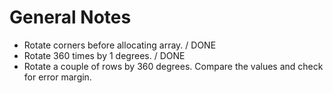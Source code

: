 # General Notes
- Rotate corners before allocating array. / DONE
- Rotate 360 times by 1 degrees. / DONE
- Rotate a couple of rows by 360 degrees. Compare the values and check for error margin.

